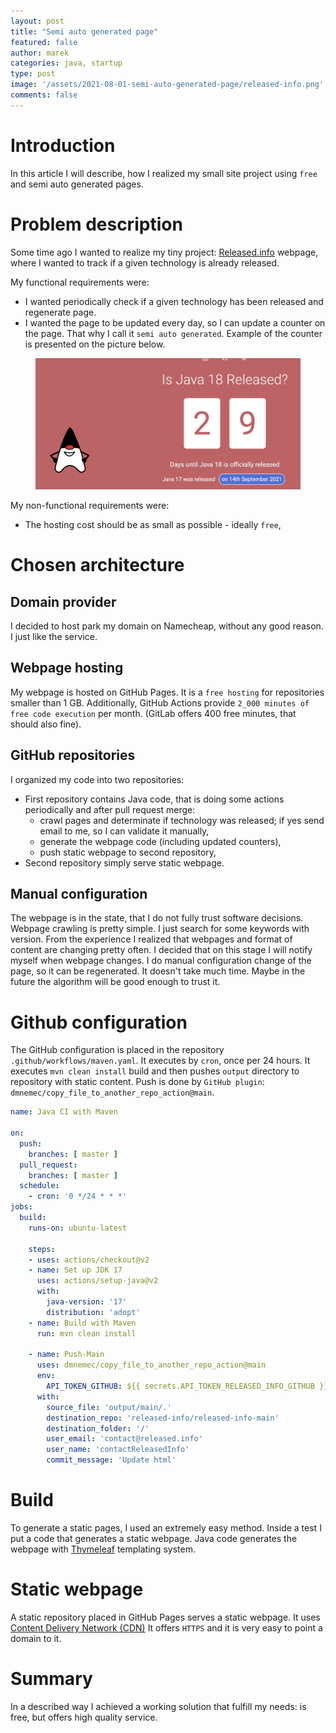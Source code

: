 ```yaml
---
layout: post
title: "Semi auto generated page"
featured: false
author: marek
categories: java, startup 
type: post
image: '/assets/2021-08-01-semi-auto-generated-page/released-info.png'
comments: false
---
```




# Introduction 
In this article I will describe, how I realized my small site project using `free` and semi auto generated pages. 

# Problem description
Some time ago I wanted to realize my tiny project: [Released.info](http://released.info) webpage, 
where I wanted to track if a given technology is already released.

My functional requirements were:
* I wanted periodically check if a given technology has been released and regenerate page.
* I wanted the page to be updated every day, so I can update a counter on the page. That why I call it `semi auto generated`. Example of the counter is presented on the picture below. 

<figure>
  <img src="/assets/2021-08-01-semi-auto-generated-page/page-view.png" alt="Released info counter" />
</figure>

My non-functional requirements were:
* The hosting cost should be as small as possible - ideally `free`,

# Chosen architecture 

## Domain provider 
I decided to host park my domain on Namecheap, without any good reason. I just like the service. 

## Webpage hosting 
My webpage is hosted on GitHub Pages. It is a `free hosting` for repositories smaller than 1 GB. 
Additionally, GitHub Actions provide `2_000 minutes of free code execution` per month.
(GitLab offers 400 free minutes, that should also fine).

## GitHub repositories
I organized my code into two repositories: 
* First repository contains Java code, that is doing some actions periodically and after pull request merge:
    * crawl pages and determinate if technology was released; if yes send email to me, so I can validate it manually,
    * generate the webpage code (including updated counters),
    * push static webpage to second repository,
* Second repository simply serve static webpage.

## Manual configuration
The webpage is in the state, that I do not fully trust software decisions. Webpage crawling is pretty simple. I just search for some keywords with version. 
From the experience I realized that webpages and format of content are changing pretty often. I decided that on this stage I will notify myself when webpage changes. 
I do manual configuration change of the page, so it can be regenerated. It doesn't take much time. 
Maybe in the future the algorithm will be good enough to trust it. 

# Github configuration

The GitHub configuration is placed in the repository `.github/workflows/maven.yaml`.
It executes by `cron`, once per 24 hours. It executes `mvn clean install` build and then pushes `output` directory to repository with static content. 
Push is done by `GitHub plugin`: `dmnemec/copy_file_to_another_repo_action@main`.

```yaml
name: Java CI with Maven

on:
  push:
    branches: [ master ]
  pull_request:
    branches: [ master ]
  schedule:
    - cron: '0 */24 * * *'
jobs:
  build:
    runs-on: ubuntu-latest

    steps:
    - uses: actions/checkout@v2
    - name: Set up JDK 17
      uses: actions/setup-java@v2
      with:
        java-version: '17'
        distribution: 'adopt'
    - name: Build with Maven
      run: mvn clean install
      
    - name: Push-Main
      uses: dmnemec/copy_file_to_another_repo_action@main
      env:
        API_TOKEN_GITHUB: ${{ secrets.API_TOKEN_RELEASED_INFO_GITHUB }}
      with:
        source_file: 'output/main/.'
        destination_repo: 'released-info/released-info-main'
        destination_folder: '/'
        user_email: 'contact@released.info'
        user_name: 'contactReleasedInfo'
        commit_message: 'Update html'
```

# Build 
To generate a static pages, I used an extremely easy method. Inside a test I put a code that generates a static webpage. 
Java code generates the webpage with [Thymeleaf](https://www.thymeleaf.org/) templating system.

# Static webpage 
A static repository placed in GitHub Pages serves a static webpage. 
It uses [Content Delivery Network (CDN)](https://en.wikipedia.org/wiki/Content_delivery_network)
It offers `HTTPS` and it is very easy to point a domain to it. 

# Summary
In a described way I achieved a working solution that fulfill my needs: is free, but offers high quality service.
